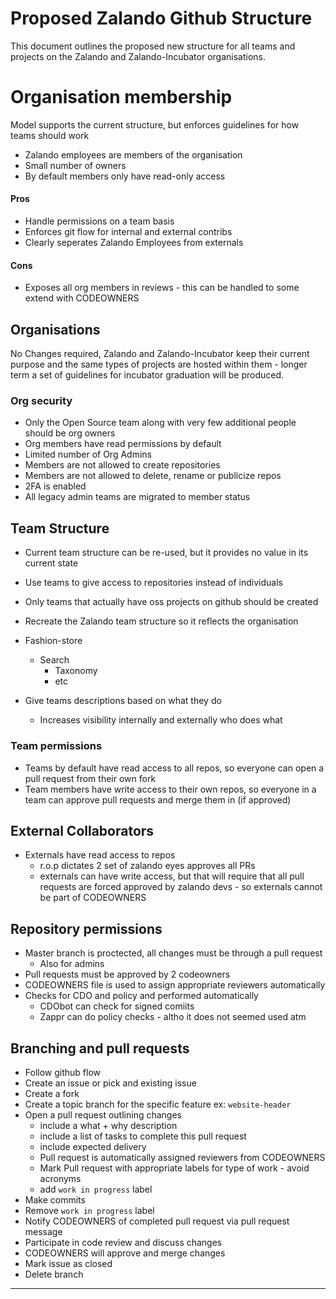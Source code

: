 # Proposed Zalando Github Structure

This document outlines the proposed new structure for all teams and projects on the Zalando and Zalando-Incubator
organisations. 


# Organisation membership
Model supports the current structure, but enforces guidelines for how teams should work

- Zalando employees are members of the organisation
- Small number of owners
- By default members only have read-only access

#### Pros
- Handle permissions on a team basis
- Enforces git flow for internal and external contribs
- Clearly seperates Zalando Employees from externals

#### Cons
- Exposes all org members in reviews - this can be handled to some extend with CODEOWNERS

## Organisations
No Changes required, Zalando and Zalando-Incubator keep their current purpose and the same types of projects are hosted within them - longer term a set of guidelines for incubator graduation will be produced. 

### Org security
- Only the Open Source team along with very few additional people should be org owners
- Org members have read permissions by default
- Limited number of Org Admins
- Members are not allowed to create repositories
- Members are not allowed to delete, rename or publicize repos
- 2FA is enabled
- All legacy admin teams are migrated to member status

## Team Structure
- Current team structure can be re-used, but it provides no value in its current state
- Use teams to give access to repositories instead of individuals
- Only teams that actually have oss projects on github should be created
- Recreate the Zalando team structure so it reflects the organisation

- Fashion-store
    - Search
        - Taxonomy 
        - etc

- Give teams descriptions based on what they do
    - Increases visibility internally and externally who does what


### Team permissions
- Teams by default have read access to all repos, so everyone can open a pull request from their own fork
- Team members have write access to their own repos, so everyone in a team can approve pull requests and merge them in (if approved)


## External Collaborators
- Externals have read access to repos 
    - r.o.p dictates 2 set of zalando eyes approves all PRs
    - externals can have write access, but that will require that all pull requests are forced approved by zalando devs - so externals cannot be part of CODEOWNERS


## Repository permissions
- Master branch is proctected, all changes must be through a pull request
    - Also for admins
- Pull requests must be approved by 2 codeowners
- CODEOWNERS file is used to assign appropriate reviewers automatically
- Checks for CDO and policy and performed automatically
    - CDObot can check for signed comiits
    - Zappr can do policy checks - altho it does not seemed used atm

## Branching and pull requests
- Follow github flow
- Create an issue or pick and existing issue
- Create a fork
- Create a topic branch for the specific feature ex: `website-header`
- Open a pull request outlining changes
    - include a what + why description
    - include a list of tasks to complete this pull request
    - include expected delivery
    - Pull request is automatically assigned reviewers from CODEOWNERS
    - Mark Pull request with appropriate labels for type of work - avoid acronyms
    - add `work in progress` label
- Make commits
- Remove `work in progress` label
- Notify CODEOWNERS of completed pull request via pull request message
- Participate in code review and discuss changes
- CODEOWNERS will approve and merge changes
- Mark issue as closed
- Delete branch



----- 
